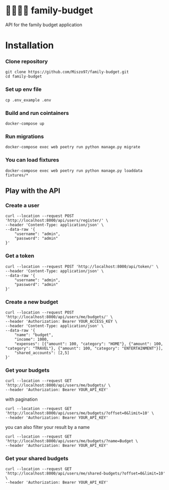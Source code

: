 # 👨‍👩‍👧‍👦 family-budget
API for the family budget application

# Installation 

### Clone repository
```
git clone https://github.com/Miszo97/family-budget.git
cd family-budget
```
### Set up env file
```
cp .env_example .env
````
### Build and run cointainers
```
docker-compose up
```

### Run migrations
```
docker-compose exec web poetry run python manage.py migrate
```

### You can load fixtures
```
docker-compose exec web poetry run python manage.py loaddata fixtures/*
```

## Play with the API

### Create a user
```
curl --location --request POST 'http://localhost:8000/api/users/register/' \
--header 'Content-Type: application/json' \
--data-raw '{
    "username": "admin",
    "password": "admin"
}'
```

### Get a token
```
curl --location --request POST 'http://localhost:8000/api/token/' \
--header 'Content-Type: application/json' \
--data-raw '{
    "username": "admin",
    "password": "admin"
}'
```

### Create a new budget
```
curl --location --request POST 'http://localhost:8000/api/users/me/budgets/' \
--header 'Authorization: Bearer YOUR_ACCESS_KEY \
--header 'Content-Type: application/json' \
--data-raw '{
    "name": "budget",
    "income": 1000,
    "expenses": [{"amount": 100, "category": "HOME"}, {"amount": 100, "category": "TRAVEL"}, {"amount": 100, "category": "ENTERTAINMENT"}],
    "shared_accounts": [2,5]
}'
```

### Get your budgets
```
curl --location --request GET 'http://localhost:8000/api/users/me/budgets/ \
--header 'Authorization: Bearer YOUR_API_KEY'
```
with pagination
```
curl --location --request GET 'http://localhost:8000/api/users/me/budgets/?offset=0&limit=10' \
--header 'Authorization: Bearer YOUR_API_KEY'
```
you can also filter your result by a name
```
curl --location --request GET 'http://localhost:8000/api/users/me/budgets/?name=Budget \
--header 'Authorization: Bearer YOUR_API_KEY'
```

### Get your shared budgets
```
curl --location --request GET 'http://localhost:8000/api/users/me/shared-budgets/?offset=0&limit=10' \
--header 'Authorization: Bearer YOUR_API_KEY'
```
